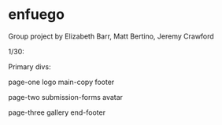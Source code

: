 enfuego
=======

Group project by Elizabeth Barr, Matt Bertino, Jeremy Crawford

1/30:

Primary divs:

page-one
  logo
  main-copy
  footer

page-two
  submission-forms
  avatar

page-three
  gallery
  end-footer

